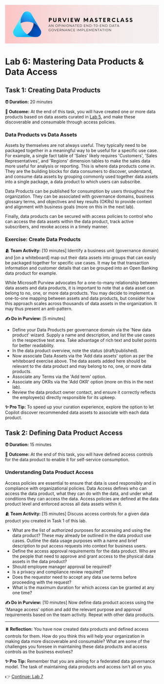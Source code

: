 ![Banner](./assets/banner.png)

# Lab 6: Mastering Data Products & Data Access

## Task 1: Creating Data Products

**⏰ Duration:** 20 minutes

**🎯 Outcome:** At the end of this task, you will have created one or more data products based on data assets curated in [Lab 5](/Lab-05%20-%20Curating%20Data%20Assets.md), and make these discoverable and consumable through access policies.

### Data Products vs Data Assets

Assets by themselves are not always useful. They typically need to be packaged together in a meaningful way to be useful for a specific use case. For example, a single fact table of 'Sales' likely requires 'Customers', 'Sales Representatives', and 'Regions' dimension tables to make the sales data more useful for analysis or reporting. This is where data products come in. They are the building blocks for data consumers to discover, understand, and consume data assets by grouping commonly used together data assets into a single package, a data product to which users can subscribe.

Data Products can be published for consumption by users throughout the organization. They can be associated with governance domains, business glossary terms, and objectives and key results (OKRs) to provide context and alignment with business goals (more on this in the next lab).

Finally, data products can be secured with access policies to control who can access the data assets within the data product, track active subscribers, and revoke access in a timely manner.

### Exercise: Create Data Products

**🫂 Team Activity:** [10 minutes] Identify a business unit (governance domain) and [on a whiteboard] map out their data assets into groups that can easily be packaged together for specific use cases. It may be that transaction information and customer details that can be grouped into an Open Banking data product for example.

While Microsoft Purview advocates for a one-to-many relationship between data assets and data products, it is important to note that a data asset can belong to no, one, or more data products. You may decide to implement a one-to-one mapping between assets and data products, but consider how this approach scales across thousands of data assets in the organization. It may thus present an anti-pattern.

**✍️ Do in Purview:** [5 minutes]

- Define your Data Products per governance domain via the 'New data product' wizard. Supply a name and description, and list the use cases in the respective text area. Take advantage of rich text and bullet points for better readability.
- In the data product overview, note the status (draft/published).
- Now associate Data Assets via the 'Add data assets' option as per the whiteboard exercise above. The data assets added here should be relevant to the data product and may belong to no, one, or more data products.
- Associate any Terms via the 'Add term' option.
- Associate any OKRs via the 'Add OKR' option (more on this in the next lab).
- Review the data product owner contact, and ensure it correctly reflects the employee(s) directly responsible for its upkeep.

**✨ Pro Tip:** To speed up your curation experience, explore the option to let Copilot discover recommended data assets to associate with each data product.

## Task 2: Defining Data Product Access

**⏰ Duration:** 15 minutes

**🎯 Outcome:** At the end of this task, you will have defined access controls for the data product to enable it for self-service consumption.

### Understanding Data Product Access

Access policies are essential to ensure that data is used responsibly and in compliance with organizational policies. Data Access defines who can access the data product, what they can do with the data, and under what conditions they can access the data. Access policies are defined at the data product level and enforced across all data assets within it.

**🫂 Team Activity:** [15 minutes] Discuss access controls for a given data product you created in Task 1 of this lab.

- What are the list of authorized purposes for accessing and using the data product? These may already be outlined in the data product use cases. Outline the data usage purposes with a name and brief description to put access requests into context for business users.
- Define the access approval requirements for the data product. Who are the people that need to approve and grant access to the physical data assets in the data product?
- Should employee manager approval be required?
- Is a privacy and compliance review required?
- Does the requestor need to accept any data use terms before proceeding with the request?
- What is the maximum duration for which access can be granted at any one time?

**✍️ Do in Purview:** [10 minutes] Now define data product access using the 'Manage access' option and add the relevant purpose and approval requirements based on the team activity. Repeat with other data products.

---

**⏸️ Reflection:** You have now created data products and defined access controls for them. How do you think this will help your organization in making data more discoverable and consumable? What are some of the challenges you foresee in maintaining these data products and access controls as the business evolves?

**✨ Pro Tip:** Remember that you are aiming for a federated data governance model. The task of maintaining data products and access isn't all on you.

👉 [Continue: Lab 7](./Lab-07%20-%20OKRs.md)
